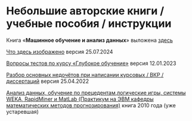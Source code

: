 # Небольшие авторские книги / учебные пособия / инструкции

Книга «**Машинное обучение и анализ данных**» выложена [здесь](https://github.com/Dyakonov/MLDM_BOOK/)

[Что здесь изображено](2023_bookWTD_Dyakonov_27.pdf) версия 25.07.2024

[Вопросы тестов по курсу «Глубокое обучение»](DLtest_Dyakonov.pdf) версия 12.01.2023

[Разбор основных недочётов при написании курсовых / ВКР / диссертаций](MEMO_VKRandDiss_Dyakonov.pdf) версия 25.04.2022

[Анализ данных, обучение по прецедентам,логические игры, системы WEKA, RapidMiner и MatLab (Практикум на ЭВМ кафедры математических методов прогнозирования)](dj2010up.pdf) книга 2010 года (уже устаревшая)

